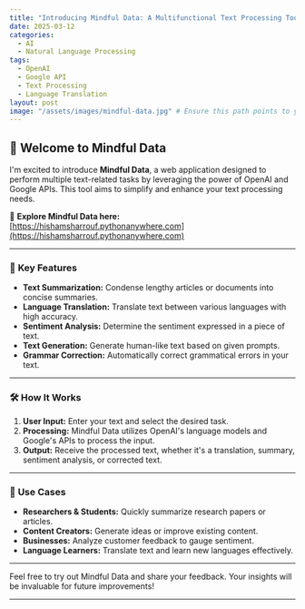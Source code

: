 ```yaml
---
title: "Introducing Mindful Data: A Multifunctional Text Processing Tool"
date: 2025-03-12
categories:
  - AI
  - Natural Language Processing
tags:
  - OpenAI
  - Google API
  - Text Processing
  - Language Translation
layout: post
image: "/assets/images/mindful-data.jpg" # Ensure this path points to your image
---
```


## 🌟 Welcome to Mindful Data

I'm excited to introduce **Mindful Data**, a web application designed to perform multiple text-related tasks by leveraging the power of OpenAI and Google APIs. This tool aims to simplify and enhance your text processing needs.

🔗 **Explore Mindful Data here:** [https://hishamsharrouf.pythonanywhere.com](https://hishamsharrouf.pythonanywhere.com)

---

### 🔹 **Key Features**

- **Text Summarization:** Condense lengthy articles or documents into concise summaries.
- **Language Translation:** Translate text between various languages with high accuracy.
- **Sentiment Analysis:** Determine the sentiment expressed in a piece of text.
- **Text Generation:** Generate human-like text based on given prompts.
- **Grammar Correction:** Automatically correct grammatical errors in your text.

---

### 🛠 **How It Works**

1. **User Input:** Enter your text and select the desired task.
2. **Processing:** Mindful Data utilizes OpenAI's language models and Google's APIs to process the input.
3. **Output:** Receive the processed text, whether it's a translation, summary, sentiment analysis, or corrected text.

---

### 🎯 **Use Cases**

- **Researchers & Students:** Quickly summarize research papers or articles.
- **Content Creators:** Generate ideas or improve existing content.
- **Businesses:** Analyze customer feedback to gauge sentiment.
- **Language Learners:** Translate text and learn new languages effectively.

---

Feel free to try out Mindful Data and share your feedback. Your insights will be invaluable for future improvements!

--- 
